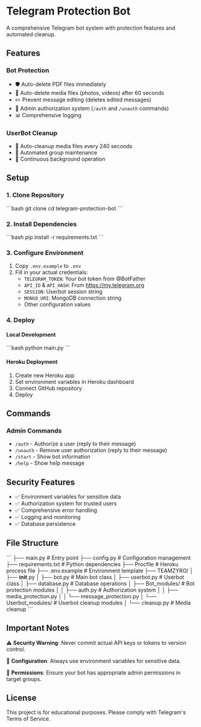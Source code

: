 # Telegram Protection Bot

A comprehensive Telegram bot system with protection features and automated cleanup.

## Features

### Bot Protection
- 🛡️ Auto-delete PDF files immediately
- 📸 Auto-delete media files (photos, videos) after 60 seconds
- ✏️ Prevent message editing (deletes edited messages)
- 👮 Admin authorization system (`/auth` and `/unauth` commands)
- 📊 Comprehensive logging

### UserBot Cleanup
- 🧹 Auto-cleanup media files every 240 seconds
- 📱 Automated group maintenance
- 🔄 Continuous background operation

## Setup

### 1. Clone Repository
\`\`\`bash
git clone <repository-url>
cd telegram-protection-bot
\`\`\`

### 2. Install Dependencies
\`\`\`bash
pip install -r requirements.txt
\`\`\`

### 3. Configure Environment
1. Copy `.env.example` to `.env`
2. Fill in your actual credentials:
   - `TELEGRAM_TOKEN`: Your bot token from @BotFather
   - `API_ID` & `API_HASH`: From https://my.telegram.org
   - `SESSION`: Userbot session string
   - `MONGO_URI`: MongoDB connection string
   - Other configuration values

### 4. Deploy

#### Local Development
\`\`\`bash
python main.py
\`\`\`

#### Heroku Deployment
1. Create new Heroku app
2. Set environment variables in Heroku dashboard
3. Connect GitHub repository
4. Deploy

## Commands

### Admin Commands
- `/auth` - Authorize a user (reply to their message)
- `/unauth` - Remove user authorization (reply to their message)
- `/start` - Show bot information
- `/help` - Show help message

## Security Features

- ✅ Environment variables for sensitive data
- ✅ Authorization system for trusted users
- ✅ Comprehensive error handling
- ✅ Logging and monitoring
- ✅ Database persistence

## File Structure

\`\`\`
├── main.py                 # Entry point
├── config.py              # Configuration management
├── requirements.txt       # Python dependencies
├── Procfile              # Heroku process file
├── .env.example          # Environment template
├── TEAMZYRO/
│   ├── __init__.py
│   ├── bot.py            # Main bot class
│   ├── userbot.py        # Userbot class
│   ├── database.py       # Database operations
│   ├── Bot_modules/      # Bot protection modules
│   │   ├── auth.py       # Authorization system
│   │   ├── media_protection.py
│   │   └── message_protection.py
│   └── Userbot_modules/  # Userbot cleanup modules
│       └── cleanup.py    # Media cleanup
\`\`\`

## Important Notes

⚠️ **Security Warning**: Never commit actual API keys or tokens to version control.

📝 **Configuration**: Always use environment variables for sensitive data.

🔐 **Permissions**: Ensure your bot has appropriate admin permissions in target groups.

## License

This project is for educational purposes. Please comply with Telegram's Terms of Service.
